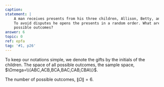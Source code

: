 ```yaml
---
caption:
statement: |
    A man receives presents from his three children, Allison, Betty, and Chelsea.
    To avoid disputes he opens the presents in a random order. What are the 
    possible outcomes?
answer: 6
topic: 0
ref: epfa
tag: '#1, p26'
---
```

To keep our notations simple, we denote the gifts by the initials of the
children. The space of all possible outcomes, the sample space,
$\Omega=\\{ABC,ACB,BCA,BAC,CAB,CBA\\}$.

The number of possible outcomes, $\|\Omega\|=6$.